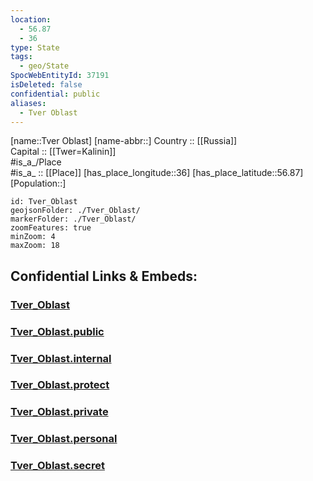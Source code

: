 ```yaml
---
location:
  - 56.87
  - 36
type: State
tags:
  - geo/State
SpocWebEntityId: 37191
isDeleted: false
confidential: public
aliases:
  - Tver Oblast
---
```

[name::Tver Oblast] 
[name-abbr::] 
Country :: [[Russia]]  
Capital :: [[Twer=Kalinin]]  
#is_a_/Place  
#is_a_ :: [[Place]] 
[has_place_longitude::36] 
[has_place_latitude::56.87] 
[Population::] 



```leaflet
id: Tver_Oblast
geojsonFolder: ./Tver_Oblast/
markerFolder: ./Tver_Oblast/
zoomFeatures: true 
minZoom: 4 
maxZoom: 18
```


## Confidential Links & Embeds: 

### [Tver_Oblast](/_Standards/Earth/Continent/Europe/Europe~East/Russia/Russia~Central/Tver_Oblast.md) 

### [Tver_Oblast.public](/_public/Earth/Continent/Europe/Europe~East/Russia/Russia~Central/Tver_Oblast.public.md) 

### [Tver_Oblast.internal](/_internal/Earth/Continent/Europe/Europe~East/Russia/Russia~Central/Tver_Oblast.internal.md) 

### [Tver_Oblast.protect](/_protect/Earth/Continent/Europe/Europe~East/Russia/Russia~Central/Tver_Oblast.protect.md) 

### [Tver_Oblast.private](/_private/Earth/Continent/Europe/Europe~East/Russia/Russia~Central/Tver_Oblast.private.md) 

### [Tver_Oblast.personal](/_personal/Earth/Continent/Europe/Europe~East/Russia/Russia~Central/Tver_Oblast.personal.md) 

### [Tver_Oblast.secret](/_secret/Earth/Continent/Europe/Europe~East/Russia/Russia~Central/Tver_Oblast.secret.md)

